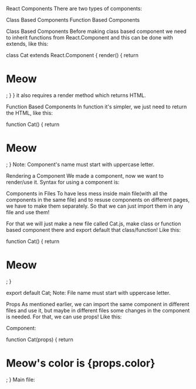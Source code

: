 React Components
There are two types of components:




Class Based Components
Function Based Components



Class Based Components
Before making class based component we need to inherit functions from React.Component and this can be done with extends, like this:

class Cat extends React.Component {
  render() {
    return <h1>Meow</h1>;
  }
}
it also requires a render method which returns HTML. 




Function Based Components
In function it's simpler, we just need to return the HTML, like this:

function Cat() {
  return <h1>Meow</h1>;
}
Note: Component's name must start with uppercase letter. 

Rendering a Component
We made a component, now we want to render/use it. Syntax for using a component is: 




<ComponentName />
Components in Files
To have less mess inside main file(with all the components in the same file) and to resuse components on different pages, we have to make them separately. So that we can just import them in any file and use them! 

For that we will just make a new file called Cat.js, make class or function based component there and export default that class/function! Like this:

function Cat() {
  return <h1>Meow</h1>;
}

export default Cat;
Note: File name must start with uppercase letter.




Props
As mentioned earlier, we can import the same component in different files and use it, but maybe in different files some changes in the component is needed. For that, we can use props! Like this: 




Component:

function Cat(props) {
  return <h1>Meow's color is {props.color}</h1>;
}
Main file: 

<Cat color="purple" />
 

